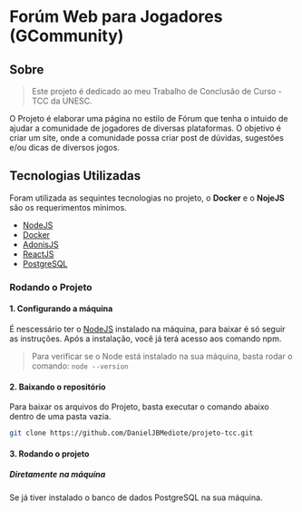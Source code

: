 
# Forúm Web para Jogadores (GCommunity)

## Sobre

> Este projeto é dedicado ao meu Trabalho de Conclusão de Curso - TCC da UNESC.

O Projeto é elaborar uma página no estilo de Fórum que tenha o intuido de ajudar a comunidade de jogadores de diversas plataformas. O objetivo é criar um site, onde a comunidade possa criar post de dúvidas, sugestões e/ou dicas de diversos jogos.

## Tecnologias Utilizadas

Foram utilizada as sequintes tecnologias no projeto, o **Docker** e o **NojeJS** são os requerimentos mínimos.

- [NodeJS](https://nodejs.org/en/)
- [Docker](https://www.docker.com/)
- [AdonisJS](https://adonisjs.com/)
- [ReactJS](https://pt-br.reactjs.org/)
- [PostgreSQL](https://www.postgresql.org/)

### Rodando o Projeto

#### 1. Configurando a máquina

É nescessário ter o [NodeJS](https://nodejs.org/en/) instalado na máquina, para baixar é só seguir as instruções. Após a instalação, você já terá acesso aos comando npm.

> Para verificar se o Node está instalado na sua máquina, basta rodar o comando: `node --version`

#### 2. Baixando o repositório

Para baixar os arquivos do Projeto, basta executar o comando abaixo dentro de uma pasta vazia.

```bash
git clone https://github.com/DanielJBMediote/projeto-tcc.git
```

#### 3. Rodando o projeto

##### Diretamente na máquina

Se já tiver instalado o banco de dados PostgreSQL na sua máquina.